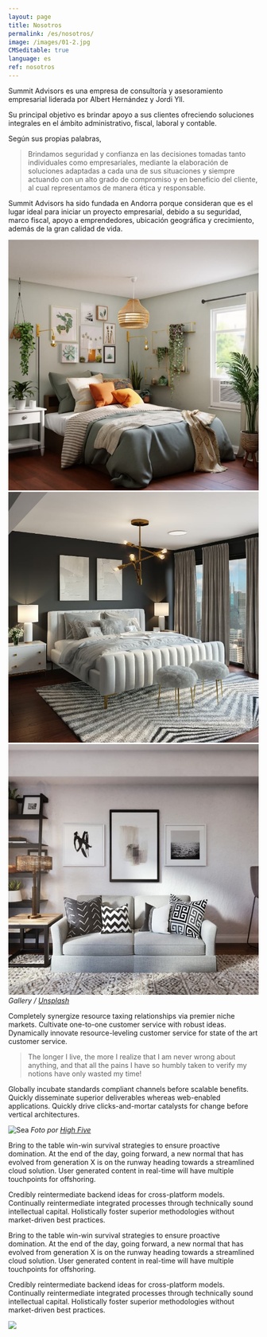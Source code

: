 ```yaml
---
layout: page
title: Nosotros
permalink: /es/nosotros/
image: /images/01-2.jpg
CMSeditable: true
language: es
ref: nosotros
---
```

Summit Advisors es una empresa de consultoría y asesoramiento empresarial liderada por Albert Hernández y Jordi Yll.

Su principal objetivo es brindar apoyo a sus clientes ofreciendo soluciones integrales en el ámbito administrativo, fiscal, laboral y contable.


Según sus propias palabras,

> Brindamos seguridad y confianza en las decisiones tomadas tanto individuales como empresariales, mediante la elaboración de soluciones adaptadas a cada una de sus situaciones y siempre actuando con un alto grado de compromiso y en beneficio del cliente, al cual representamos de manera ética y responsable.

Summit Advisors ha sido fundada en Andorra porque consideran que es el lugar ideal para iniciar un proyecto empresarial, debido a su seguridad, marco fiscal, apoyo a emprendedores, ubicación geográfica y crecimiento, además de la gran calidad de vida.

<div class="gallery-box">
<div class="gallery">
<img src="/images/100.jpg" loading="lazy">
<img src="/images/105.jpg" loading="lazy">
<img src="/images/103.jpg" loading="lazy">
</div>
<em>Gallery / <a href="https://unsplash.com/" target="_blank">Unsplash</a></em>
</div>

Completely synergize resource taxing relationships via premier niche markets. Cultivate one-to-one customer service with robust ideas. Dynamically innovate resource-leveling customer service for state of the art customer service.

> The longer I live, the more I realize that I am never wrong about anything, and that all the pains I have so humbly taken to verify my notions have only wasted my time!

Globally incubate standards compliant channels before scalable benefits. Quickly disseminate superior deliverables whereas web-enabled applications. Quickly drive clicks-and-mortar catalysts for change before vertical architectures.

![Sea](https://hivefive.spaces.nexudus.com/es/blog/getlargeimage?id=1414944073&w=1500)
*Foto por* *[High Five](https://hivefive.spaces.nexudus.com/es/blog/read/1414944073/entrevista-a-albert-hernández-i-jordi-yii--summit-advisory-group-s-l-)*

Bring to the table win-win survival strategies to ensure proactive domination. At the end of the day, going forward, a new normal that has evolved from generation X is on the runway heading towards a streamlined cloud solution. User generated content in real-time will have multiple touchpoints for offshoring.

Credibly reintermediate backend ideas for cross-platform models. Continually reintermediate integrated processes through technically sound intellectual capital. Holistically foster superior methodologies without market-driven best practices.

Bring to the table win-win survival strategies to ensure proactive domination. At the end of the day, going forward, a new normal that has evolved from generation X is on the runway heading towards a streamlined cloud solution. User generated content in real-time will have multiple touchpoints for offshoring.

Credibly reintermediate backend ideas for cross-platform models. Continually reintermediate integrated processes through technically sound intellectual capital. Holistically foster superior methodologies without market-driven best practices.

![](https://hivefive.spaces.nexudus.com/es/blog/getlargeimage?id=1414944073&w=1500)